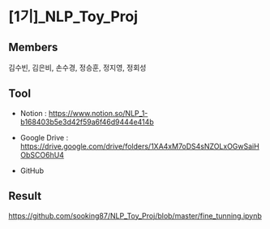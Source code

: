 # [1기]\_NLP_Toy_Proj

## Members

김수빈, 김은비, 손수경, 정승훈, 정지영, 정회성

## Tool

- Notion : <https://www.notion.so/NLP_1-b168403b5e3d42f59a6f46d9444e414b>

- Google Drive : <https://drive.google.com/drive/folders/1XA4xM7oDS4sNZOLxOGwSaiHObSCO6hU4>

- GitHub

## Result

<https://github.com/sooking87/NLP_Toy_Proj/blob/master/fine_tunning.ipynb>
